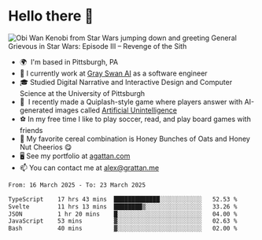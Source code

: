 <!--
**GameDog9988/GameDog9988** is a ✨ _special_ ✨ repository because its `README.md` (this file) appears on your GitHub profile.

Here are some ideas to get you started:

- 🔭 I’m currently working on ...
- 🌱 I’m currently learning ...
- 👯 I’m looking to collaborate on ...
- 🤔 I’m looking for help with ...
- 💬 Ask me about ...
- 📫 How to reach me: ...
- 😄 Pronouns: ...
- ⚡ Fun fact: ...
-->



Hello there 👋
==================================

![Obi Wan Kenobi from Star Wars jumping down and greeting General Grievous in Star Wars: Episode III – Revenge of the Sith](https://github.com/agrattan0820/agrattan0820/assets/51346343/689e56eb-29be-46a5-a079-28ea727b5f7e)


- 🌍  I'm based in Pittsburgh, PA
- 🦢  I currently work at [Gray Swan AI](https://www.grayswan.ai) as a software engineer
- 🎓  Studied Digital Narrative and Interactive Design and Computer Science at the University of Pittsburgh
- 👾  I recently made a Quiplash-style game where players answer with AI-generated images called [Artificial Unintelligence](https://github.com/agrattan0820/artificial-unintelligence)
- ⚽  In my free time I like to play soccer, read, and play board games with friends
- 🥣  My favorite cereal combination is Honey Bunches of Oats and Honey Nut Cheerios 😋
- 🖥️  See my portfolio at [agattan.com](http://agrattan.com/)
- 📫  You can contact me at [alex@grattan.me](mailto:alex@grattan.me)

<!--START_SECTION:waka-->

```txt
From: 16 March 2025 - To: 23 March 2025

TypeScript    17 hrs 43 mins  █████████████░░░░░░░░░░░░   52.53 %
Svelte        11 hrs 13 mins  ████████▒░░░░░░░░░░░░░░░░   33.26 %
JSON          1 hr 20 mins    █░░░░░░░░░░░░░░░░░░░░░░░░   04.00 %
JavaScript    53 mins         ▓░░░░░░░░░░░░░░░░░░░░░░░░   02.63 %
Bash          40 mins         ▓░░░░░░░░░░░░░░░░░░░░░░░░   02.00 %
```

<!--END_SECTION:waka-->
